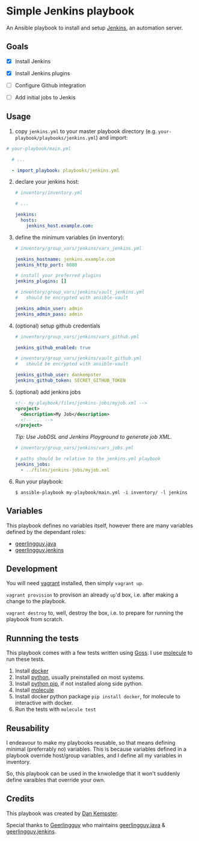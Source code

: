 # Simple Jenkins playbook

An Ansible playbook to install and setup [Jenkins](https://jenkins.io), an automation server.


## Goals

 - [x] Install Jenkins
 - [x] Install Jenkins plugins
 - [ ] Configure Github integration
 - [ ] Add initial jobs to Jenkis


## Usage

1. copy `jenkins.yml` to your master playbook directory (e.g.
`your-playbook/playbooks/jenkins.yml`) and import:
  
  ```yaml
  # your-playbook/main.yml

    # ... 

    - import_playbook: playbooks/jenkins.yml
  ```
2. declare your jenkins host:
   ```yaml
   # inventory/inventory.yml

   # ...

   jenkins:
     hosts:
       jenkins_host.example.com:
   ```
3. define the minimum variables (in inventory):
  
   ```yaml
   # inventory/group_vars/jenkins/vars_jenkins.yml

   jenkins_hostname: jenkins.example.com
   jenkins_http_port: 8080

   # install your preferred plugins
   jenkins_plugins: []
   ```

   ```yaml
   # inventory/group_vars/jenkins/vault_jenkins.yml
   #   should be encrypted with ansible-vault
   
   jenkins_admin_user: admin
   jenkins_admin_pass: admin
   ```
4. (optional) setup github credentials
   ```yaml
   # inventory/group_vars/jenkins/vars_github.yml
   
   jenkins_github_enabled: true
   ```

   ```yaml
   # inventory/group_vars/jenkins/vault_github.yml
   #   should be encrypted with ansible-vault
   
   jenkins_github_user: dankempster
   jenkins_github_token: SECRET_GITHUB_TOKEN
   ```
5. (optional) add jenkins jobs
   ```xml
   <!-- my-playbook/files/jenkins-jobs/myjob.xml -->
   <project>
     <description>My Job</description>
     <!-- ... -->
   </project>
   ```
   _Tip: Use JobDSL and Jenkins Playground to generate job XML._

   ```yaml
   # inventory/group_vars/jenkins/vars_jobs.yml

   # paths should be relative to the jenkins.yml playbook
   jenkins_jobs:
     - ../files/jenkins-jobs/myjob.xml
   ```
6. Run your playbook:
   ```
   $ ansible-playbook my-playbook/main.yml -i inventory/ -l jenkins
   ```


## Variables

This playbook defines no variables itself, however there are many variables defined by the dependant roles:

 - [geerlingguy.java](https://github.com/geerlingguy/ansible-role-java/blob/master/README.md#role-variables)
 - [geerlingguy.jenkins](https://github.com/geerlingguy/ansible-role-jenkins/blob/master/README.md#role-variables)


## Development

You will need [vagrant](https://www.vagrantup.com/downloads.html) installed, then simply `vagrant up`.

`vagrant provision` to provison an already `up`'d box, i.e. after making a change to the playbook.

`vagrant destroy` to, well, destroy the box, i.e. to prepare for running the playbook from scratch.
   

## Runnning the tests

This playbook comes with a few tests written using [Goss](https://github.com/aelsabbahy/goss). I use [molecule](https://molecule.readthedocs.io) to run these tests.

1. Install [docker](https://www.docker.com/products)
2. Install [python](https://www.python.org), usually preinstalled on most systems.
3. Install [python pip](https://pip.pypa.io/en/stable/installing/), if not installed along side python.
4. Install [molecule](https://molecule.readthedocs.io/en/latest/installation.html)
5. Install docker python package `pip install docker`, for molecule to interactive with docker.
6. Run the tests with `molecule test`


## Reusability

I endeavour to make my playbooks reusable, so that means defining minimal (preferrably no) variables. This is because variables defined in a playbook override host/group variables, and I define all my variables in inventory.

So, this playbook can be used in the knwoledge that it won't suddenly define varaibles that override your own.


## Credits

This playbook was created by [Dan Kempster](https://github.com/dankempster).

Special thanks to [Geerlingguy](https://github.com/geerlingguy) who maintains [geerlingguy.java](https://github.com/geerlingguy/ansible-role-java) & [geerlingguy.jenkins](https://github.com/geerlingguy/ansible-role-jenkins).

